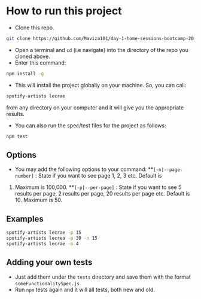 # How to run this project
* Clone this repo.
```bash
git clone https://github.com/Maviza101/day-1-home-sessions-bootcamp-20.git
```
* Open a terminal and `cd` (i.e navigate) into the directory of the repo you cloned above.
* Enter this command:
```bash
npm install -g
```
* This will install the project globally on your machine. So, you can call:
```bash
spotify-artists lecrae
```
from any directory on your computer and it will give you the appropriate results.
* You can also run the spec/test files for the project as follows:
```bash
npm test
```

## Options
* You may add the following options to your command:
**`[-n|--page-number]` : State if you want to see page 1, 2, 3 etc. Default is 
1. Maximum is 100,000.
**`[-p|--per-page]` : State if you want to see 5 results per page, 2 results per 
page, 20 results per page etc. Default is 10. Maximum is 50.


## Examples
```bash
spotify-artists lecrae -p 15
spotify-artists lecrea -p 30 -n 15
spotify-artists lecrae -n 4
```

## Adding your own tests
* Just add them under the `tests` directory and save them with the format `someFunctionalitySpec.js`.
* Run `npm` tests again and it will all tests, both new and old.
